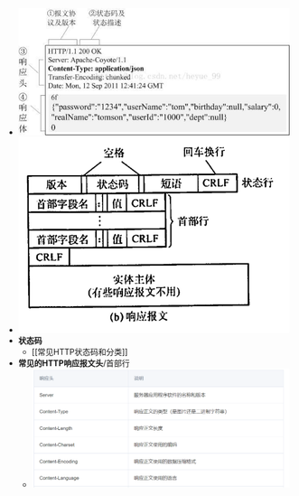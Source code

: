 - ![](attachments/Pasted%20image%2020221123154700.png)
- ![](attachments/Pasted%20image%2020221123154714.png)
- **状态码**
	- [[常见HTTP状态码和分类]]
- **常见的HTTP响应报文头**/首部行
	- ![](attachments/Pasted%20image%2020221123155303.png)